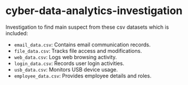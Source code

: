 # cyber-data-analytics-investigation

Investigation to find main suspect from these csv datasets which is included:

- `email_data.csv`: Contains email communication records.
- `file_data.csv`: Tracks file access and modifications.
- `web_data.csv`: Logs web browsing activity.
- `login_data.csv`: Records user login activities.
- `usb_data.csv`: Monitors USB device usage.
- `employee_data.csv`: Provides employee details and roles.
